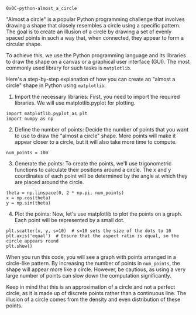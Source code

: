 `0x0C-python-almost_a_circle`

"Almost a circle" is a popular Python programming challenge that involves drawing a shape that closely resembles
a circle using a specific pattern. The goal is to create an illusion of a circle by drawing a set of evenly spaced
points in such a way that, when connected, they appear to form a circular shape.

To achieve this, we use the Python programming language and its libraries to draw the shape on a canvas or a
graphical user interface (GUI). The most commonly used library for such tasks is `matplotlib`.

Here's a step-by-step explanation of how you can create an "almost a circle" shape in Python using `matplotlib`:

1.  Import the necessary libraries:
First, you need to import the required libraries. We will use matplotlib.pyplot for plotting.
```
import matplotlib.pyplot as plt
import numpy as np
```
2.  Define the number of points:
Decide the number of points that you want to use to draw the "almost a circle" shape. More points will make it
appear closer to a circle, but it will also take more time to compute.
```
num_points = 100
```
3.  Generate the points:
To create the points, we'll use trigonometric functions to calculate their positions around a circle. The x and y
coordinates of each point will be determined by the angle at which they are placed around the circle.
```
theta = np.linspace(0, 2 * np.pi, num_points)
x = np.cos(theta)
y = np.sin(theta)
```
4.  Plot the points:
Now, let's use matplotlib to plot the points on a graph. Each point will be represented by a small dot.
```
plt.scatter(x, y, s=10)  # s=10 sets the size of the dots to 10
plt.axis('equal')  # Ensure that the aspect ratio is equal, so the circle appears round
plt.show()
```
When you run this code, you will see a graph with points arranged in a circle-like pattern. By increasing the number
of points in `num_points`, the shape will appear more like a circle. However, be cautious, as using a very large
number of points can slow down the computation significantly.

Keep in mind that this is an approximation of a circle and not a perfect circle, as it is made up of discrete points
rather than a continuous line. The illusion of a circle comes from the density and even distribution of these points.
